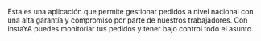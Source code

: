 Esta es una aplicación que permite gestionar pedidos a nivel nacional con una
alta garantía y compromiso por parte de nuestros trabajadores. Con instaYA puedes
monitoriar tus pedidos y tener bajo control todo el asunto.
